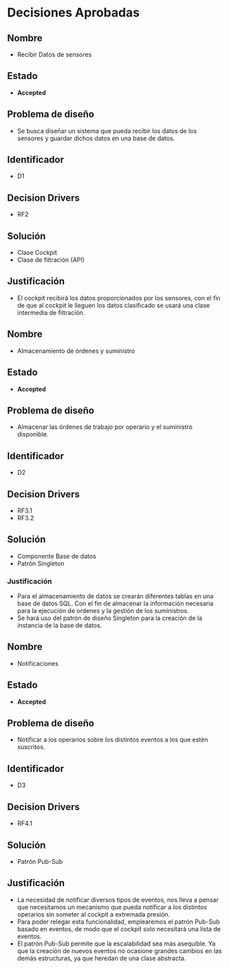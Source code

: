 # Decisiones Aprobadas

## Nombre

* Recibir Datos de sensores

## Estado

* **Accepted**

## Problema de diseño 

* Se busca diseñar un sistema que pueda recibir los datos de los sensores y guardar dichos datos en una base de datos. 

## Identificador 

* D1 

## Decision Drivers
* RF2

## Solución

* Clase Cockpit
* Clase de filtración (API)

## Justificación

* El cockpit recibirá los datos proporcionados por los sensores, con el fin de que al cockpit le lleguen los datos clasificado se usará una clase intermedia de filtración.

## Nombre
* Almacenamiento de órdenes y suministro

## Estado

* **Accepted**

## Problema de diseño 

* Almacenar las órdenes de trabajo por operario y el suministro disponible. 

## Identificador 

* D2 

## Decision Drivers
* RF3.1
* RF3.2

## Solución
* Componente Base de datos
* Patrón Singleton

### Justificación
* Para el almacenamiento de datos se crearán diferentes tablas en una base de datos SQL. Con el fin de almacenar la información necesaria para la ejecución de ordenes y la gestión de los suministros. 
* Se hará uso del patrón de diseño Singleton para la creación de la instancia de la base de datos.

## Nombre
* Notificaciones

## Estado
* **Accepted**

## Problema de diseño 

* Notificar a los operarios sobre los distintos eventos a los que estén suscritos.  

## Identificador 
* D3

## Decision Drivers
* RF4.1

## Solución
* Patrón Pub-Sub

## Justificación
* La necesidad de notificar diversos tipos de eventos, nos lleva a pensar que necesitamos un mecanismo que pueda notificar a los distintos operarios sin someter al cockpit a extremada presión.
* Para poder relegar esta funcionalidad, emplearemos el patrón Pub-Sub basado en eventos, de modo que el cockpit solo necesitará una lista de eventos. 
* El patrón Pub-Sub permite que la escalabilidad sea más asequible. Ya que la creación de nuevos eventos no ocasione grandes cambios en las demás estructuras, ya que heredan de una clase abstracta.

